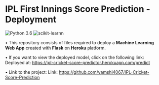 # IPL First Innings Score Prediction - Deployment
![Python 3.6](https://img.shields.io/badge/Python-3.6-brightgreen.svg) ![scikit-learnn](https://img.shields.io/badge/Library-Scikit_Learn-orange.svg)

• This repository consists of files required to deploy a __Machine Learning Web App__ created with __Flask__ on __Heroku__ platform.

• If you want to view the deployed model, click on the following link:<br />
Deployed at: https://ipl-cricket-score-predictor.herokuapp.com/predict

• Link to the project:
Link: https://github.com/vamshi4067/IPL-Cricket-Score-Prediction
